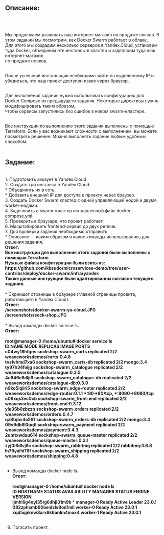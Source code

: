 <h2>Описание: </h2><br><br>

Мы продолжаем развивать наш интернет-магазин по продаже носков. В этом задании мы посмотрим, как Docker Swarm работает в облаке. <br>
Для этого мы создадим несколько серверов в Yandex.Cloud, установим туда Docker, объединим эти инстансы в кластер и задеплоим туда наш интернет-магазин <br>
по продаже носков.<br><br>

После успешной инсталляции необходимо зайти по выделенному IP и убедиться, что наш проект доступен извне через браузер.<br><br>

Для выполнения задания нужно использовать конфигурацию для Docker Compose из предыдущего задания. Некоторые директивы нужно модифицировать таким образом,<br>
чтобы сервисы запустились без ошибок в новом swarm-кластере.<br><br>

Все инструкции по выполнению этого задания выполнены с помощью Terraform. Если у вас возникают сложности с выполнением, вы можете посмотреть решение. 
Можно выполнять задание любым удобным способом.<br><br>
<h2>Задание: </h2>
<br>
1. Подготовить аккаунт в Yandex.Cloud. <br>
2. Создать три инстанса в Yandex.Cloud: <br>
 *  Объединить их в сеть.<br>
 *  Добавить внешний IP для доступа к проекту через браузер.<br>
3. Создать Docker Swarm кластер с одной управляющей нодой и двумя worker-нодами. <br>
4. Задеплоить в swarm-кластер исправленный файл docker-compose.yml. <br>
5. Проверить в браузере, что проект работает. <br>
6. Масштабировать frontend-сервис до двух реплик. <br>
7. Для проверки задания необходимо отправить:<br>
 *  Описание — каким образом и какие команды использовались для решения задания.<br>
<b> Ответ: <br>
Все инструкции для выполнения этого задания были выполнены с помощью Terraform <br>
Нужные файлы конфигурации были взяты из: https://github.com/kksudo/microservices-demo/tree/user-contribs/deploy/docker-swarm/infra/yandex <br>
Также данные инструкции были адаптированны согласно текущего задания. <br><br></b>
 *  Скриншот страницы в браузере (главной страницы проекта, работающего в Yandex.Cloud).<br>
<b> Ответ: <br>
/screenshots/docker-swarm-ya-cloud.JPG  <br>
/screenshots/sock-shop.JPG               <br><br></b>
 *  Вывод команды docker service ls. <br>
<b> Ответ: <br> <br>
root@manager-0:/home/ubuntu# docker service ls   <br>
ID             NAME                          MODE         REPLICAS   IMAGE                                PORTS <br>
c04wy18hfqns   sockshop-swarm_carts          replicated   2/2        weaveworksdemos/carts:0.4.8                 <br>
tvslvhmd7xa6   sockshop-swarm_carts-db       replicated   2/2        mongo:3.4                                   <br>
ty97h34foijg   sockshop-swarm_catalogue      replicated   2/2        weaveworksdemos/catalogue:0.3.5             <br>
4c646e6dlji6   sockshop-swarm_catalogue-db   replicated   2/2        weaveworksdemos/catalogue-db:0.3.0          <br>
n9ko5lqiiri5   sockshop-swarm_edge-router    replicated   2/2        weaveworksdemos/edge-router:0.1.1    *:80->80/tcp, *:8080->8080/tcp <br>
o09xqs3vc0cb   sockshop-swarm_front-end      replicated   2/2        weaveworksdemos/front-end:0.3.12             <br>
yle36b0zbzzn   sockshop-swarm_orders         replicated   2/2        weaveworksdemos/orders:0.4.7                 <br>
qz8tqbv4o561   sockshop-swarm_orders-db      replicated   2/2        mongo:3.4                                     <br>
09v9db6l0uq6   sockshop-swarm_payment        replicated   2/2        weaveworksdemos/payment:0.4.3                 <br>
2umtxwduu614   sockshop-swarm_queue-master   replicated   2/2        weaveworksdemos/queue-master:0.3.1            <br>
zyj0i6dlvj6c   sockshop-swarm_rabbitmq       replicated   2/2        rabbitmq:3.6.8                                <br>
ln79yalhi76f   sockshop-swarm_shipping       replicated   2/2        weaveworksdemos/shipping:0.4.8                <br><br></b>

 *  Вывод команды docker node ls. <br>
<b> Ответ: <br><br>
root@manager-0:/home/ubuntu# docker node ls  <br>
ID                            HOSTNAME    STATUS    AVAILABILITY   MANAGER STATUS   ENGINE VERSION <br>
ijmhl6g4eyi35rg6dhji31m9b *   manager-0   Ready     Active         Leader           23.0.1          <br>
082zphsmb90benlzls8od1mli     worker-0    Ready     Active                          23.0.1          <br>
xqd5qpknw3arx6k6anlm4mox4     worker-1    Ready     Active                          23.0.1          <br><br></b>

8. Погасить проект. <br> 
